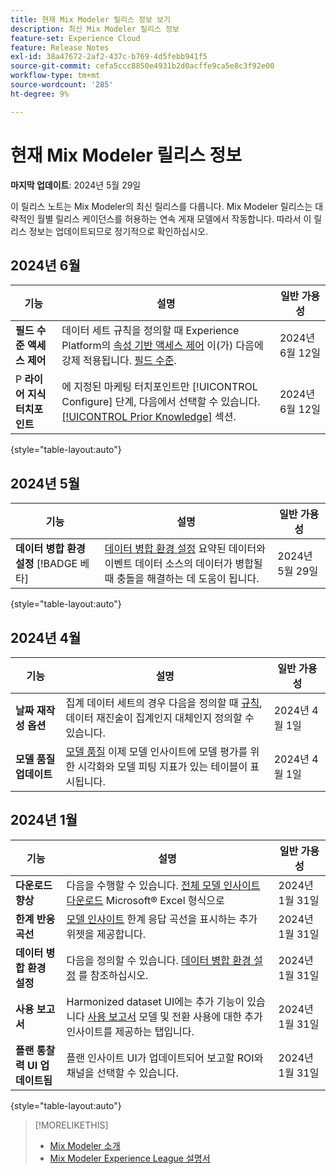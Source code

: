 ```yaml
---
title: 현재 Mix Modeler 릴리스 정보 보기
description: 최신 Mix Modeler 릴리스 정보
feature-set: Experience Cloud
feature: Release Notes
exl-id: 38a47672-2af2-437c-b769-4d5febb941f5
source-git-commit: cefa5ccc8850e4931b2d0acffe9ca5e8c3f92e00
workflow-type: tm+mt
source-wordcount: '285'
ht-degree: 9%

---
```


# 현재 Mix Modeler 릴리스 정보

**마지막 업데이트**: 2024년 5월 29일

이 릴리스 노트는 Mix Modeler의 최신 릴리스를 다룹니다. Mix Modeler 릴리스는 대략적인 월별 릴리스 케이던스를 허용하는 연속 게재 모델에서 작동합니다. 따라서 이 릴리스 정보는 업데이트되므로 정기적으로 확인하십시오.

## 2024년 6월

| 기능 | 설명 | 일반 가용성 |
|---|---|---|
| **필드 수준 액세스 제어** | 데이터 세트 규칙을 정의할 때 Experience Platform의 [속성 기반 액세스 제어](https://experienceleague.adobe.com/en/docs/experience-platform/access-control/abac/overview) 이(가) 다음에 강제 적용됩니다. [필드 수준](../harmonize-data/dataset-rules.md#field-level-access-control). | 2024년 6월 12일 |
| P **라이어 지식 터치포인트** | 에 지정된 마케팅 터치포인트만 [!UICONTROL Configure] 단계, 다음에서 선택할 수 있습니다. [[!UICONTROL Prior Knowledge]](../models/create.md) 섹션. | 2024년 6월 12일 |

{style="table-layout:auto"}

## 2024년 5월

| 기능 | 설명 | 일반 가용성 |
|---|---|---|
| **데이터 병합 환경 설정** [!BADGE 베타] | [데이터 병합 환경 설정](../harmonize-data/dataset-rules.md#data-merge-preferences) 요약된 데이터와 이벤트 데이터 소스의 데이터가 병합될 때 충돌을 해결하는 데 도움이 됩니다. | 2024년 5월 29일 |

{style="table-layout:auto"}




## 2024년 4월

| 기능 | 설명 | 일반 가용성 |
|---|---|---|
| **날짜 재작성 옵션** | 집계 데이터 세트의 경우 다음을 정의할 때 [규칙](../harmonize-data/dataset-rules.md), 데이터 재진술이 집계인지 대체인지 정의할 수 있습니다. | 2024년 4월 1일 |
| **모델 품질 업데이트** | [모델 품질](/help/models/insights.md) 이제 모델 인사이트에 모델 평가를 위한 시각화와 모델 피팅 지표가 있는 테이블이 표시됩니다. | 2024년 4월 1일 |


## 2024년 1월

| 기능 | 설명 | 일반 가용성 |
|---|---|---|
| **다운로드 향상** | 다음을 수행할 수 있습니다. [전체 모델 인사이트 다운로드](../models/insights.md) Microsoft® Excel 형식으로 | 2024년 1월 31일 |
| **한계 반응 곡선** | [모델 인사이트](../models/insights.md) 한계 응답 곡선을 표시하는 추가 위젯을 제공합니다. | 2024년 1월 31일 |
| **데이터 병합 환경 설정** | 다음을 정의할 수 있습니다. [데이터 병합 환경 설정](../harmonize-data/dataset-rules.md#data-merge-preferences) 를 참조하십시오. | 2024년 1월 31일 |
| **사용 보고서** | Harmonized dataset UI에는 추가 기능이 있습니다 [사용 보고서](../harmonize-data/usage-report.md) 모델 및 전환 사용에 대한 추가 인사이트를 제공하는 탭입니다. | 2024년 1월 31일 |
| **플랜 통찰력 UI 업데이트됨** | 플랜 인사이트 UI가 업데이트되어 보고할 ROI와 채널을 선택할 수 있습니다. | 2024년 1월 31일 |

{style="table-layout:auto"}


>[!MORELIKETHIS]
>
>* [Mix Modeler 소개](https://business.adobe.com/products/experience-platform/planning-and-measurement.html)
>* [Mix Modeler Experience League 설명서](https://experienceleague.adobe.com/ko/docs/mix-modeler)
